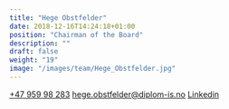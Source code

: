 ```yaml
---
title: "Hege Obstfelder​"
date: 2018-12-16T14:24:18+01:00
position: "Chairman of the Board"
description: ""
draft: false
weight: "19"
image: "/images/team/Hege_Obstfelder.jpg"
---
```


<a class="phoneto" href="tel:+47 959 98 283"><i class="fas fa-phone"></i>+47 959 98 283</a>
<a class="mailto" href="mailto:hege.obstfelder@diplom-is.no "><i class="fas fa-envelope"></i></i>hege.obstfelder@diplom-is.no</a>
<a class="mailto" target="_blank" href="https://www.linkedin.com/in/hege-obstfelder-93208462/"><i class="fab fa-linkedin-in"></i>Linkedin</a>